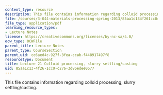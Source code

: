 ```yaml
---
content_type: resource
description: This file contains information regarding colloid processing, slurry settling/casting.
file: /courses/3-044-materials-processing-spring-2013/85aa1c134f261cc0c2763d86edee0677_MIT3_044S13_Lec21.pdf
file_type: application/pdf
learning_resource_types:
- Lecture Notes
license: https://creativecommons.org/licenses/by-nc-sa/4.0/
ocw_type: OCWFile
parent_title: Lecture Notes
parent_type: CourseSection
parent_uid: cc6aed4c-927f-3fea-ccab-f448917497f8
resourcetype: Document
title: Lecture 21 Colloid processing, slurry settling/casting
uid: 85aa1c13-4f26-1cc0-c276-3d86edee0677
---
```

This file contains information regarding colloid processing, slurry settling/casting.
